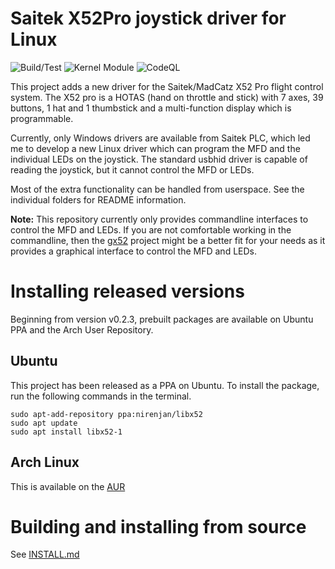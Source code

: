 Saitek X52Pro joystick driver for Linux
=======================================

![Build/Test](https://github.com/nirenjan/libx52/workflows/Build/Test/badge.svg)
![Kernel Module](https://github.com/nirenjan/libx52/workflows/Kernel%20Module/badge.svg)
![CodeQL](https://github.com/nirenjan/libx52/workflows/CodeQL/badge.svg)

This project adds a new driver for the Saitek/MadCatz X52 Pro flight
control system. The X52 pro is a HOTAS (hand on throttle and stick)
with 7 axes, 39 buttons, 1 hat and 1 thumbstick and a multi-function
display which is programmable.

Currently, only Windows drivers are available from Saitek PLC, which
led me to develop a new Linux driver which can program the MFD and
the individual LEDs on the joystick. The standard usbhid driver is
capable of reading the joystick, but it cannot control the MFD or LEDs.

Most of the extra functionality can be handled from userspace. See
the individual folders for README information.

**Note:** This repository currently only provides commandline interfaces to
control the MFD and LEDs. If you are not comfortable working in the commandline,
then the [gx52](https://gitlab.com/leinardi/gx52) project might be a better fit
for your needs as it provides a graphical interface to control the MFD and LEDs.

# Installing released versions

Beginning from version v0.2.3, prebuilt packages are available on Ubuntu PPA and
the Arch User Repository.

## Ubuntu

This project has been released as a PPA on Ubuntu. To install the package, run
the following commands in the terminal.

```
sudo apt-add-repository ppa:nirenjan/libx52
sudo apt update
sudo apt install libx52-1
```

## Arch Linux

This is available on the [AUR](https://aur.archlinux.org/packages/libx52.git)

# Building and installing from source

See [INSTALL.md](INSTALL.md)
